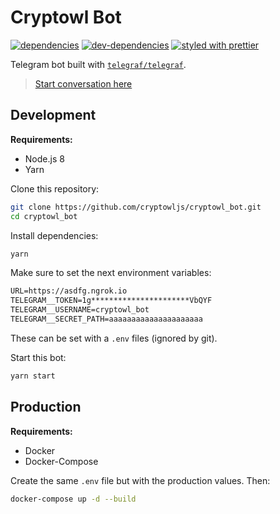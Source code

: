 # Cryptowl Bot

[![dependencies][dependencies-image]][dependencies-url] [![dev-dependencies][dev-dependencies-image]][dev-dependencies-url] [![styled with prettier](https://img.shields.io/badge/styled_with-prettier-ff69b4.svg)](https://github.com/prettier/prettier)

Telegram bot built with [`telegraf/telegraf`](https://github.com/telegraf/telegraf).

> [Start conversation here](https://t.me/cryptowl_bot)

## Development

**Requirements:**
* Node.js 8
* Yarn

Clone this repository:

```sh
git clone https://github.com/cryptowljs/cryptowl_bot.git
cd cryptowl_bot
```

Install dependencies:
```sh
yarn
```

Make sure to set the next environment variables:

```txt
URL=https://asdfg.ngrok.io
TELEGRAM__TOKEN=1g**********************VbQYF
TELEGRAM__USERNAME=cryptowl_bot
TELEGRAM__SECRET_PATH=aaaaaaaaaaaaaaaaaaaaa
```

These can be set with a `.env` files (ignored by git).

Start this bot:

```sh
yarn start
```

## Production

**Requirements:**
* Docker
* Docker-Compose

Create the same `.env` file but with the production values. Then:

```sh
docker-compose up -d --build
```

[dependencies-image]: https://david-dm.org/cryptowljs/cryptowl_bot.svg
[dependencies-url]: https://david-dm.org/cryptowljs/cryptowl_bot
[dev-dependencies-image]: https://david-dm.org/cryptowljs/cryptowl_bot/dev-status.svg
[dev-dependencies-url]: https://david-dm.org/cryptowljs/cryptowl_bot#info=devDependencies
